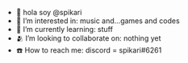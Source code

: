 - 🎩 hola soy @spikari
- 🧰 I’m interested in: music and...games and codes
- 🌟 I’m currently learning: stuff
- 🫂 I’m looking to collaborate on: nothing yet
- ☎️ How to reach me: discord = spikari#6261

<!---
spikari/spikari is a ✨ special ✨ repository because its `README.md` (this file) appears on your GitHub profile.
You can click the Preview link to take a look at your changes.
--->
